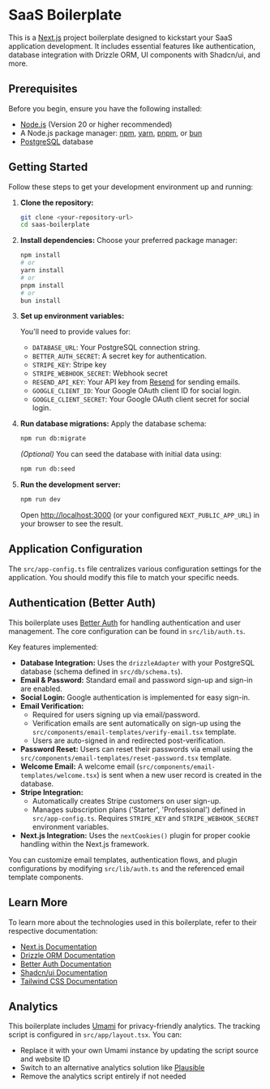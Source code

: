 # SaaS Boilerplate

This is a [Next.js](https://nextjs.org/) project boilerplate designed to kickstart your SaaS application development. It includes essential features like authentication, database integration with Drizzle ORM, UI components with Shadcn/ui, and more.

## Prerequisites

Before you begin, ensure you have the following installed:

- [Node.js](https://nodejs.org/) (Version 20 or higher recommended)
- A Node.js package manager: [npm](https://www.npmjs.com/), [yarn](https://yarnpkg.com/), [pnpm](https://pnpm.io/), or [bun](https://bun.sh/)
- [PostgreSQL](https://www.postgresql.org/) database

## Getting Started

Follow these steps to get your development environment up and running:

1.  **Clone the repository:**

    ```bash
    git clone <your-repository-url>
    cd saas-boilerplate
    ```

2.  **Install dependencies:**
    Choose your preferred package manager:

    ```bash
    npm install
    # or
    yarn install
    # or
    pnpm install
    # or
    bun install
    ```

3.  **Set up environment variables:**

    You'll need to provide values for:

    - `DATABASE_URL`: Your PostgreSQL connection string.
    - `BETTER_AUTH_SECRET`: A secret key for authentication.
    - `STRIPE_KEY`: Stripe key
    - `STRIPE_WEBHOOK_SECRET`: Webhook secret
    - `RESEND_API_KEY`: Your API key from [Resend](https://resend.com/) for sending emails.
    - `GOOGLE_CLIENT_ID`: Your Google OAuth client ID for social login.
    - `GOOGLE_CLIENT_SECRET`: Your Google OAuth client secret for social login.

4.  **Run database migrations:**
    Apply the database schema:

    ```bash
    npm run db:migrate
    ```

    _(Optional)_ You can seed the database with initial data using:

    ```bash
    npm run db:seed
    ```

5.  **Run the development server:**
    ```bash
    npm run dev
    ```
    Open [http://localhost:3000](http://localhost:3000) (or your configured `NEXT_PUBLIC_APP_URL`) in your browser to see the result.

## Application Configuration

The `src/app-config.ts` file centralizes various configuration settings for the application. You should modify this file to match your specific needs.

## Authentication (Better Auth)

This boilerplate uses [Better Auth](https://better-auth.dev/) for handling authentication and user management. The core configuration can be found in `src/lib/auth.ts`.

Key features implemented:

- **Database Integration:** Uses the `drizzleAdapter` with your PostgreSQL database (schema defined in `src/db/schema.ts`).
- **Email & Password:** Standard email and password sign-up and sign-in are enabled.
- **Social Login:** Google authentication is implemented for easy sign-in.
- **Email Verification:**
  - Required for users signing up via email/password.
  - Verification emails are sent automatically on sign-up using the `src/components/email-templates/verify-email.tsx` template.
  - Users are auto-signed in and redirected post-verification.
- **Password Reset:** Users can reset their passwords via email using the `src/components/email-templates/reset-password.tsx` template.
- **Welcome Email:** A welcome email (`src/components/email-templates/welcome.tsx`) is sent when a new user record is created in the database.
- **Stripe Integration:**
  - Automatically creates Stripe customers on user sign-up.
  - Manages subscription plans ('Starter', 'Professional') defined in `src/app-config.ts`. Requires `STRIPE_KEY` and `STRIPE_WEBHOOK_SECRET` environment variables.
- **Next.js Integration:** Uses the `nextCookies()` plugin for proper cookie handling within the Next.js framework.

You can customize email templates, authentication flows, and plugin configurations by modifying `src/lib/auth.ts` and the referenced email template components.

## Learn More

To learn more about the technologies used in this boilerplate, refer to their respective documentation:

- [Next.js Documentation](https://nextjs.org/docs)
- [Drizzle ORM Documentation](https://orm.drizzle.team/docs)
- [Better Auth Documentation](https://better-auth.dev/docs)
- [Shadcn/ui Documentation](https://ui.shadcn.com/docs)
- [Tailwind CSS Documentation](https://tailwindcss.com/docs)

## Analytics

This boilerplate includes [Umami](https://umami.is/) for privacy-friendly analytics. The tracking script is configured in `src/app/layout.tsx`. You can:

- Replace it with your own Umami instance by updating the script source and website ID
- Switch to an alternative analytics solution like [Plausible](https://plausible.io/)
- Remove the analytics script entirely if not needed
